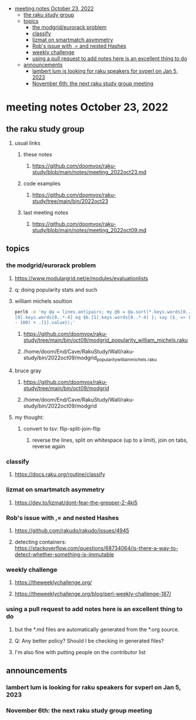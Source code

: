 - [meeting notes October 23, 2022](#org961ed81)
  - [the raku study group](#org211f448)
  - [topics](#org95fa1db)
    - [the modgrid/eurorack problem](#orgae5e1bf)
    - [classify](#org3b510fa)
    - [lizmat on smartmatch asymmetry](#orga0578cc)
    - [Rob's issue with ,= and nested Hashes](#orgdd15f4f)
    - [weekly challenge](#org9750f52)
    - [using a pull request to add notes here is an excellent thing to do](#org5d0d9f4)
  - [announcements](#orga9a0699)
    - [lambert lum is looking for raku speakers for svperl on Jan 5, 2023](#org3f23f46)
    - [November 6th: the next raku study group meeting](#orgd044063)


<a id="org961ed81"></a>

# meeting notes October 23, 2022


<a id="org211f448"></a>

## the raku study group

1.  usual links

    1.  these notes
    
        1.  <https://github.com/doomvox/raku-study/blob/main/notes/meeting_2022oct23.md>
    
    2.  code examples
    
        1.  <https://github.com/doomvox/raku-study/tree/main/bin/2022oct23>
    
    3.  last meeting notes
    
        1.  <https://github.com/doomvox/raku-study/blob/main/notes/meeting_2022oct09.md>


<a id="org95fa1db"></a>

## topics


<a id="orgae5e1bf"></a>

### the modgrid/eurorack problem

1.  <https://www.modulargrid.net/e/modules/evaluationlists>

2.  q: doing popularity stats and such

3.  william michels soultion

    ```sh
    perl6 -e 'my @a = lines.antipairs; my @b = @a.sort(*.keys.words[0..*-3]).rotor(2 => -1); my @c; do for @b -> $b { @c.push($b) if $b.
    [0].keys.words[0..*-4] eq $b.[1].keys.words[0..*-4] }; say ($_ => (.[0].value - 100) + .[1].value).antipairs for @c.sort( { (.[0].value
    - 100) + .[1].value});'
    ```
    
    1.  <https://github.com/doomvox/raku-study/tree/main/bin/oct09/modgrid_popularity_william_michels.raku>
    
    2.  /home/doom/End/Cave/RakuStudy/Wall/raku-study/bin/2022oct09/modgrid<sub>popularity</sub><sub>william</sub><sub>michels.raku</sub>

4.  bruce gray

    1.  <https://github.com/doomvox/raku-study/tree/main/bin/oct09/modgrid>
    
    2.  /home/doom/End/Cave/RakuStudy/Wall/raku-study/bin/2022oct09/modgrid

5.  my thought:

    1.  convert to tsv: flip-split-join-flip
    
        1.  reverse the lines, split on whitespace (up to a limit), join on tabs, reverse again


<a id="org3b510fa"></a>

### classify

1.  <https://docs.raku.org/routine/classify>


<a id="orga0578cc"></a>

### lizmat on smartmatch asymmetry

1.  <https://dev.to/lizmat/dont-fear-the-grepper-2-4ki5>


<a id="orgdd15f4f"></a>

### Rob's issue with ,= and nested Hashes

1.  <https://github.com/rakudo/rakudo/issues/4945>

2.  detecting containers: <https://stackoverflow.com/questions/68734064/is-there-a-way-to-detect-whether-something-is-immutable>


<a id="org9750f52"></a>

### weekly challenge

1.  <https://theweeklychallenge.org/>

2.  <https://theweeklychallenge.org/blog/perl-weekly-challenge-187/>


<a id="org5d0d9f4"></a>

### using a pull request to add notes here is an excellent thing to do

1.  but the \*.md files are automatically generated from the \*.org source.

2.  Q: Any better policy? Should I be checking in generated files?

3.  I'm also fine with putting people on the contributor list


<a id="orga9a0699"></a>

## announcements


<a id="org3f23f46"></a>

### lambert lum is looking for raku speakers for svperl on Jan 5, 2023


<a id="orgd044063"></a>

### November 6th: the next raku study group meeting
